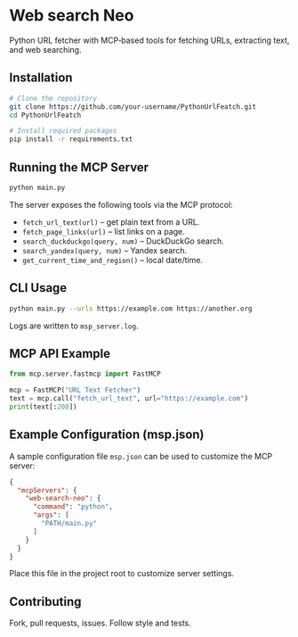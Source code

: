 # Web search Neo

Python URL fetcher with MCP‑based tools for fetching URLs, extracting text, and web searching.

## Installation

```bash
# Clone the repository
git clone https://github.com/your-username/PythonUrlFeatch.git
cd PythonUrlFeatch

# Install required packages
pip install -r requirements.txt
```

## Running the MCP Server

```bash
python main.py
```

The server exposes the following tools via the MCP protocol:

- `fetch_url_text(url)` – get plain text from a URL.
- `fetch_page_links(url)` – list links on a page.
- `search_duckduckgo(query, num)` – DuckDuckGo search.
- `search_yandex(query, num)` – Yandex search.
- `get_current_time_and_region()` – local date/time.

## CLI Usage

```bash
python main.py --urls https://example.com https://another.org
```

Logs are written to `msp_server.log`.

## MCP API Example

```python
from mcp.server.fastmcp import FastMCP

mcp = FastMCP("URL Text Fetcher")
text = mcp.call("fetch_url_text", url="https://example.com")
print(text[:200])
```

## Example Configuration (msp.json)

A sample configuration file `msp.json` can be used to customize the MCP server:

```json
{
  "mcpServers": {
    "web-search-neo": {
      "command": "python",
      "args": [
        "PATH/main.py"
      ]
    }
  }
}
```

Place this file in the project root to customize server settings.

## Contributing

Fork, pull requests, issues. Follow style and tests.
